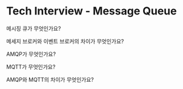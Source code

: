 # Tech Interview - Message Queue

메시징 큐가 무엇인가요?

메세지 브로커와 이벤트 브로커의 차이가 무엇인가요?

AMQP가 무엇인가요?

MQTT가 무엇인가요?

AMQP와 MQTT의 차이가 무엇인가요?

